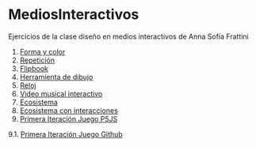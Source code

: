 # MediosInteractivos
Ejercicios de la clase diseño en medios interactivos de Anna Sofía Frattini

1. [Forma y color](https://asfrattini.github.io/mediosInteractivos/01)
2. [Repetición](https://asfrattini.github.io/mediosInteractivos/02)
3. [Flipbook](https://asfrattini.github.io/mediosInteractivos/03)
4. [Herramienta de dibujo](https://asfrattini.github.io/mediosInteractivos/04)
5. [Reloj](https://asfrattini.github.io/mediosInteractivos/05)
6. [Video musical interactivo](https://asfrattini.github.io/mediosInteractivos/06)
7. [Ecosistema](https://asfrattini.github.io/mediosInteractivos/07)
8. [Ecosistema con interacciones](https://asfrattini.github.io/mediosInteractivos/08)
9. [Primera Iteración Juego P5JS](https://editor.p5js.org/as.frattini/full/H1tequr27)

9.1. [Primera Iteración Juego Github](https://asfrattini.github.io/mediosInteractivos/09)
